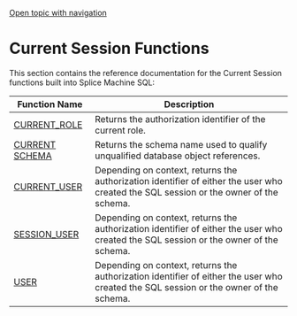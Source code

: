 [Open topic with navigation](../../../index.html#Shared/SQLReference/BuiltInFcns/Intro.CurrentSessionFcns.html)

[]()Current Session Functions
=============================

This section contains the reference documentation for the Current Session functions built into Splice Machine SQL:

| Function Name                        | Description                                                                                                                           |
|--------------------------------------|---------------------------------------------------------------------------------------------------------------------------------------|
| [CURRENT\_ROLE](CurrentRole.html)    | Returns the authorization identifier of the current role.                                                                             |
| [CURRENT SCHEMA](CurrentSchema.html) | Returns the schema name used to qualify unqualified database object references.                                                       |
| [CURRENT\_USER](CurrentUser.html)    | Depending on context, returns the authorization identifier of either the user who created the SQL session or the owner of the schema. |
| [SESSION\_USER](SessionUser.html)    | Depending on context, returns the authorization identifier of either the user who created the SQL session or the owner of the schema. |
| [USER](User.html)                    | Depending on context, returns the authorization identifier of either the user who created the SQL session or the owner of the schema. |

 


